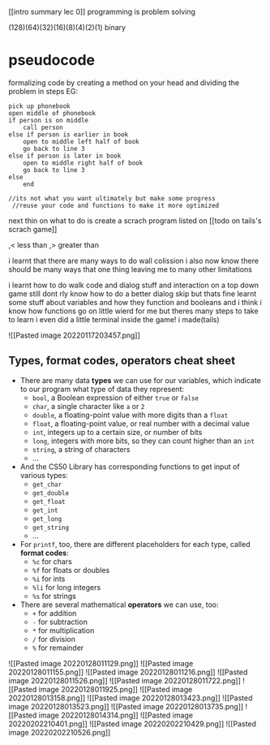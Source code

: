 [[intro summary lec 0]]
programming is problem solving

(128)(64)(32)(16)(8)(4)(2)(1) binary

# pseudocode
formalizing code by creating a method on your head
and dividing the problem in steps
EG: 

	pick up phonebook
	open middle of phonebook
	if person is on middle
	    call person
	else if person is earlier in book 
	    open to middle left half of book
	    go back to line 3
	else if person is later in book 
	    open to middle right half of book
	    go back to line 3
	else
	    end
	
	//its not what you want ultimately but make some progress
	 //reuse your code and functions to make it more optimized

next thin on what to do is create a scrach program listed on [[todo on tails's scrach game]]



,< less than
,> greater than

i learnt that there are many ways to do wall colission
i also now know there should be many ways that one thing leaving me to many other limitations

i learnt how to do walk code and dialog stuff and interaction on a top down game
still dont rly know how to do a better dialog skip but thats fine
learnt some stuff about variables and how they function and booleans and i think i know 
how functions go on little wierd for me but theres many steps to take to learn
i even did a little terminal inside the game! i made(tails) 

![[Pasted image 20220117203457.png]]

## Types, format codes, operators cheat sheet

-   There are many data **types** we can use for our variables, which indicate to our program what type of data they represent:
    -   `bool`, a Boolean expression of either `true` or `false`
    -   `char`, a single character like `a` or `2`
    -   `double`, a floating-point value with more digits than a `float`
    -   `float`, a floating-point value, or real number with a decimal value
    -   `int`, integers up to a certain size, or number of bits
    -   `long`, integers with more bits, so they can count higher than an `int`
    -   `string`, a string of characters
    -   …
-   And the CS50 Library has corresponding functions to get input of various types:
    -   `get_char`
    -   `get_double`
    -   `get_float`
    -   `get_int`
    -   `get_long`
    -   `get_string`
    -   …
-   For `printf`, too, there are different placeholders for each type, called **format codes**:
    -   `%c` for chars
    -   `%f` for floats or doubles
    -   `%i` for ints
    -   `%li` for long integers
    -   `%s` for strings
-   There are several mathematical **operators** we can use, too:
    -   `+` for addition
    -   `-` for subtraction
    -   `*` for multiplication
    -   `/` for division
    -   `%` for remainder




![[Pasted image 20220128011129.png]]
![[Pasted image 20220128011155.png]]
![[Pasted image 20220128011216.png]]
![[Pasted image 20220128011526.png]]
![[Pasted image 20220128011722.png]]
![[Pasted image 20220128011925.png]]
![[Pasted image 20220128013158.png]]
![[Pasted image 20220128013423.png]]
![[Pasted image 20220128013523.png]]
![[Pasted image 20220128013735.png]]
![[Pasted image 20220128014314.png]]
![[Pasted image 20220202210401.png]]
![[Pasted image 20220202210429.png]]
![[Pasted image 20220202210526.png]]
